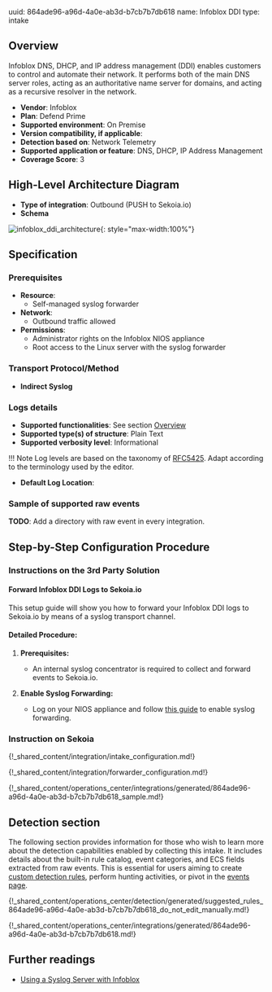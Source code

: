uuid: 864ade96-a96d-4a0e-ab3d-b7cb7b7db618
name: Infoblox DDI
type: intake

## Overview

Infoblox DNS, DHCP, and IP address management (DDI) enables customers to control and automate their network. It performs both of the main DNS server roles, acting as an authoritative name server for domains, and acting as a recursive resolver in the network.

- **Vendor**: Infoblox
- **Plan**: Defend Prime
- **Supported environment**: On Premise
- **Version compatibility, if applicable**:
- **Detection based on**: Network Telemetry
- **Supported application or feature**: DNS, DHCP, IP Address Management
- **Coverage Score**: 3

## High-Level Architecture Diagram

- **Type of integration**: Outbound (PUSH to Sekoia.io)
- **Schema**

![infoblox_ddi_architecture](/assets/integration/infoblox_ddi_architecture.png){: style="max-width:100%"}

## Specification

### Prerequisites

- **Resource**:
    - Self-managed syslog forwarder
- **Network**:
    - Outbound traffic allowed
- **Permissions**:
    - Administrator rights on the Infoblox NIOS appliance
    - Root access to the Linux server with the syslog forwarder

### Transport Protocol/Method

- **Indirect Syslog**

### Logs details

- **Supported functionalities**: See section [Overview](#overview)
- **Supported type(s) of structure**: Plain Text
- **Supported verbosity level**: Informational

!!! Note
    Log levels are based on the taxonomy of [RFC5425](https://datatracker.ietf.org/doc/html/rfc5424). Adapt according to the terminology used by the editor.

- **Default Log Location**:

### Sample of supported raw events

**TODO**: Add a directory with raw event in every integration.

## Step-by-Step Configuration Procedure

### Instructions on the 3rd Party Solution

#### Forward Infoblox DDI Logs to Sekoia.io

This setup guide will show you how to forward your Infoblox DDI logs to Sekoia.io by means of a syslog transport channel.

#### Detailed Procedure:

1. **Prerequisites:**
   - An internal syslog concentrator is required to collect and forward events to Sekoia.io.

2. **Enable Syslog Forwarding:**
   - Log on your NIOS appliance and follow [this guide](https://docs.infoblox.com/space/NAG8/22252249/Using+a+Syslog+Server) to enable syslog forwarding.

### Instruction on Sekoia

{!_shared_content/integration/intake_configuration.md!}

{!_shared_content/integration/forwarder_configuration.md!}

{!_shared_content/operations_center/integrations/generated/864ade96-a96d-4a0e-ab3d-b7cb7b7db618_sample.md!}

## Detection section

The following section provides information for those who wish to learn more about the detection capabilities enabled by collecting this intake. It includes details about the built-in rule catalog, event categories, and ECS fields extracted from raw events. This is essential for users aiming to create [custom detection rules](/docs/xdr/features/detect/sigma.md), perform hunting activities, or pivot in the [events page](/docs/xdr/features/investigate/events.md).

{!_shared_content/operations_center/detection/generated/suggested_rules_864ade96-a96d-4a0e-ab3d-b7cb7b7db618_do_not_edit_manually.md!}

{!_shared_content/operations_center/integrations/generated/864ade96-a96d-4a0e-ab3d-b7cb7b7db618.md!}

## Further readings

- [Using a Syslog Server with Infoblox](https://docs.infoblox.com/space/NAG8/22252249/Using+a+Syslog+Server)